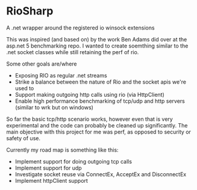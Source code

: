 # RioSharp
A .net wrapper around the registered io winsock extensions

This was inspired (and based on) by the work Ben Adams did over at the asp.net 5 benchmarking repo. I wanted to create soemthing similar to the .net socket classes while still retaining the perf of rio.

Some other goals are/where

* Exposing RIO as regular .net streams
* Strike a balance between the nature of Rio and the socket apis we're used to
* Support making outgoing http calls using rio (via HttpClient)
* Enable high performance benchmarking of tcp/udp and http servers (similar to wrk but on windows)

So far the basic tcp/http scenario works, however even that is very experimental and the code can probably be cleaned up significantly. The main objective with this project for me was perf, as opposed to security or safety of use.

Currently my road map is something like this:

* Implement support for doing outgoing tcp calls
* Implement support for udp
* Investigate socket reuse via ConnectEx, AcceptEx and DisconnectEx
* Implement httpClient support
